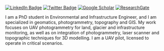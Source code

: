 [![LinkedIn Badge](https://img.shields.io/badge/LinkedIn-0077B5?style=for-the-badge&logo=linkedin&logoColor=white)](https://www.linkedin.com/in/francesco-ioli-640061160) 
[![Twitter Badge](https://img.shields.io/badge/Twitter-1DA1F2?style=for-the-badge&logo=twitter&logoColor=white)](https://twitter.com/francescoioli) 
[![Google Scholar](https://img.shields.io/badge/Google%20Scholar-4285F4?style=for-the-badge&logo=google-scholar&logoColor=white)](https://scholar.google.com/citations?hl=it&user=hZkC2UMAAAAJ) 
[![ResearchGate](https://img.shields.io/badge/Research_Gate-00CCBB.svg?&style=for-the-badge&logo=ResearchGate&logoColor=white
)](https://www.researchgate.net/profile/Francesco-Ioli) 

I am a PhD student in Environmental and Infrastructure Engineer, and I am specialized in geomatics, photogrammetry, topography and GIS. 
My work focuses on UAV photogrammetry for land, glacier and infrastructure monitoring, as well as on integration of photogrammetry, laser scanner and topographic techniques for 3D modelling.
I am a UAV pilot, licensed to operate in critical scenarios.

